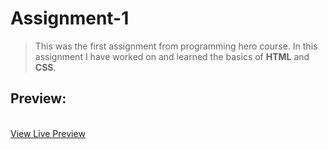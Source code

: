 # Assignment-1
> This was the first assignment from programming hero course. In this assignment I have worked on and learned the basics of **HTML** and **CSS**.
## Preview:


<br>
<a href="https://injamulcse15.github.io/assignment-1/assignmentOne.html">View Live Preview</a> 